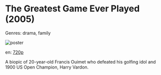 # The Greatest Game Ever Played (2005)

Genres: drama, family

![poster](http://image.tmdb.org/t/p/w500/qn0AtESY7e5EgzYxmOZU5UeirEH.jpg)

en:
  [720p](magnet:?xt=urn:btih:32E1CBD040B9BCE7B703A1F5E0FE27CF81BA7AFF&tr=udp://glotorrents.pw:6969/announce&tr=udp://tracker.opentrackr.org:1337/announce&tr=udp://torrent.gresille.org:80/announce&tr=udp://tracker.openbittorrent.com:80&tr=udp://tracker.coppersurfer.tk:6969&tr=udp://tracker.leechers-paradise.org:6969&tr=udp://p4p.arenabg.ch:1337&tr=udp://tracker.internetwarriors.net:1337)
  


A biopic of 20-year-old Francis Ouimet who defeated his golfing idol and 1900 US Open Champion, Harry Vardon.